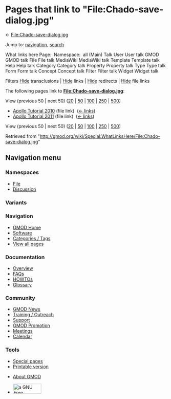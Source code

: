 <div id="mw-page-base" class="noprint">

</div>

<div id="mw-head-base" class="noprint">

</div>

<div id="content" class="mw-body" role="main">

<span id="top"></span>

<div id="mw-js-message" style="display:none;">

</div>



# <span dir="auto">Pages that link to "File:Chado-save-dialog.jpg"</span>

<div id="bodyContent">

<div id="contentSub">

←
[File:Chado-save-dialog.jpg](/wiki/File:Chado-save-dialog.jpg "File:Chado-save-dialog.jpg")

</div>

<div id="jump-to-nav" class="mw-jump">

Jump to: [navigation](#mw-navigation), [search](#p-search)

</div>

<div id="mw-content-text">

What links here Page:  Namespace:  all (Main) Talk User User talk GMOD
GMOD talk File File talk MediaWiki MediaWiki talk Template Template talk
Help Help talk Category Category talk Property Property talk Type Type
talk Form Form talk Concept Concept talk Filter Filter talk Widget
Widget talk

Filters
[Hide](/mediawiki/index.php?title=Special:WhatLinksHere/File:Chado-save-dialog.jpg&hidetrans=1 "Special:WhatLinksHere/File:Chado-save-dialog.jpg")
transclusions \|
[Hide](/mediawiki/index.php?title=Special:WhatLinksHere/File:Chado-save-dialog.jpg&hidelinks=1 "Special:WhatLinksHere/File:Chado-save-dialog.jpg")
links \|
[Hide](/mediawiki/index.php?title=Special:WhatLinksHere/File:Chado-save-dialog.jpg&hideredirs=1 "Special:WhatLinksHere/File:Chado-save-dialog.jpg")
redirects \|
[Hide](/mediawiki/index.php?title=Special:WhatLinksHere/File:Chado-save-dialog.jpg&hideimages=1 "Special:WhatLinksHere/File:Chado-save-dialog.jpg")
file links

The following pages link to
**[File:Chado-save-dialog.jpg](/wiki/File:Chado-save-dialog.jpg "File:Chado-save-dialog.jpg")**:

View (previous 50 \| next 50)
([20](/mediawiki/index.php?title=Special:WhatLinksHere/File:Chado-save-dialog.jpg&limit=20 "Special:WhatLinksHere/File:Chado-save-dialog.jpg")
\|
[50](/mediawiki/index.php?title=Special:WhatLinksHere/File:Chado-save-dialog.jpg&limit=50 "Special:WhatLinksHere/File:Chado-save-dialog.jpg")
\|
[100](/mediawiki/index.php?title=Special:WhatLinksHere/File:Chado-save-dialog.jpg&limit=100 "Special:WhatLinksHere/File:Chado-save-dialog.jpg")
\|
[250](/mediawiki/index.php?title=Special:WhatLinksHere/File:Chado-save-dialog.jpg&limit=250 "Special:WhatLinksHere/File:Chado-save-dialog.jpg")
\|
[500](/mediawiki/index.php?title=Special:WhatLinksHere/File:Chado-save-dialog.jpg&limit=500 "Special:WhatLinksHere/File:Chado-save-dialog.jpg"))

- [Apollo Tutorial
  2010](/wiki/Apollo_Tutorial_2010 "Apollo Tutorial 2010") (file link) ‎
  <span class="mw-whatlinkshere-tools">([←
  links](/mediawiki/index.php?title=Special:WhatLinksHere&target=Apollo+Tutorial+2010 "Special:WhatLinksHere"))</span>
- [Apollo Tutorial
  2011](/wiki/Apollo_Tutorial_2011 "Apollo Tutorial 2011") (file link) ‎
  <span class="mw-whatlinkshere-tools">([←
  links](/mediawiki/index.php?title=Special:WhatLinksHere&target=Apollo+Tutorial+2011 "Special:WhatLinksHere"))</span>

View (previous 50 \| next 50)
([20](/mediawiki/index.php?title=Special:WhatLinksHere/File:Chado-save-dialog.jpg&limit=20 "Special:WhatLinksHere/File:Chado-save-dialog.jpg")
\|
[50](/mediawiki/index.php?title=Special:WhatLinksHere/File:Chado-save-dialog.jpg&limit=50 "Special:WhatLinksHere/File:Chado-save-dialog.jpg")
\|
[100](/mediawiki/index.php?title=Special:WhatLinksHere/File:Chado-save-dialog.jpg&limit=100 "Special:WhatLinksHere/File:Chado-save-dialog.jpg")
\|
[250](/mediawiki/index.php?title=Special:WhatLinksHere/File:Chado-save-dialog.jpg&limit=250 "Special:WhatLinksHere/File:Chado-save-dialog.jpg")
\|
[500](/mediawiki/index.php?title=Special:WhatLinksHere/File:Chado-save-dialog.jpg&limit=500 "Special:WhatLinksHere/File:Chado-save-dialog.jpg"))

</div>

<div class="printfooter">

Retrieved from
"<http://gmod.org/wiki/Special:WhatLinksHere/File:Chado-save-dialog.jpg>"

</div>

<div id="catlinks" class="catlinks catlinks-allhidden">

</div>

<div class="visualClear">

</div>

</div>

</div>

<div id="mw-navigation">

## Navigation menu

<div id="mw-head">



<div id="left-navigation">

<div id="p-namespaces" class="vectorTabs" role="navigation"
aria-labelledby="p-namespaces-label">

### Namespaces

- <span id="ca-nstab-image"><a href="/wiki/File:Chado-save-dialog.jpg" accesskey="c"
  title="View the file page [c]">File</a></span>
- <span id="ca-talk"><a
  href="/mediawiki/index.php?title=File_talk:Chado-save-dialog.jpg&amp;action=edit&amp;redlink=1"
  accesskey="t"
  title="Discussion about the content page [t]">Discussion</a></span>

</div>

<div id="p-variants" class="vectorMenu emptyPortlet" role="navigation"
aria-labelledby="p-variants-label">

### 

### Variants[](#)

<div class="menu">

</div>

</div>

</div>

<div id="right-navigation">





</div>



</div>

</div>

</div>

<div id="mw-panel">

<div id="p-logo" role="banner">

<a href="/wiki/Main_Page"
style="background-image: url(http://gmod.org/images/GMOD-cogs.png);"
title="Visit the main page"></a>

</div>

<div id="p-Navigation" class="portal" role="navigation"
aria-labelledby="p-Navigation-label">

### Navigation

<div class="body">

- <span id="n-GMOD-Home">[GMOD Home](/wiki/Main_Page)</span>
- <span id="n-Software">[Software](/wiki/GMOD_Components)</span>
- <span id="n-Categories-.2F-Tags">[Categories /
  Tags](/wiki/Categories)</span>
- <span id="n-View-all-pages">[View all
  pages](/wiki/Special:AllPages)</span>

</div>

</div>

<div id="p-Documentation" class="portal" role="navigation"
aria-labelledby="p-Documentation-label">

### Documentation

<div class="body">

- <span id="n-Overview">[Overview](/wiki/Overview)</span>
- <span id="n-FAQs">[FAQs](/wiki/Category:FAQ)</span>
- <span id="n-HOWTOs">[HOWTOs](/wiki/Category:HOWTO)</span>
- <span id="n-Glossary">[Glossary](/wiki/Glossary)</span>

</div>

</div>

<div id="p-Community" class="portal" role="navigation"
aria-labelledby="p-Community-label">

### Community

<div class="body">

- <span id="n-GMOD-News">[GMOD News](/wiki/GMOD_News)</span>
- <span id="n-Training-.2F-Outreach">[Training /
  Outreach](/wiki/Training_and_Outreach)</span>
- <span id="n-Support">[Support](/wiki/Support)</span>
- <span id="n-GMOD-Promotion">[GMOD
  Promotion](/wiki/GMOD_Promotion)</span>
- <span id="n-Meetings">[Meetings](/wiki/Meetings)</span>
- <span id="n-Calendar">[Calendar](/wiki/Calendar)</span>

</div>

</div>

<div id="p-tb" class="portal" role="navigation"
aria-labelledby="p-tb-label">

### Tools

<div class="body">

- <span id="t-specialpages"><a href="/wiki/Special:SpecialPages" accesskey="q"
  title="A list of all special pages [q]">Special pages</a></span>
- <span id="t-print"><a
  href="/mediawiki/index.php?title=Special:WhatLinksHere/File:Chado-save-dialog.jpg&amp;printable=yes"
  rel="alternate" accesskey="p"
  title="Printable version of this page [p]">Printable version</a></span>

</div>

</div>

</div>

</div>

<div id="footer" role="contentinfo">

- <span id="footer-places-about">[About
  GMOD](/wiki/GMOD:About "GMOD:About")</span>

<!-- -->

- <span id="footer-copyrightico">[<img src="http://www.gnu.org/graphics/gfdl-logo-small.png" width="88"
  height="31" alt="a GNU Free Documentation License" />](http://www.gnu.org/licenses/fdl-1.3.html)</span>




</div>
